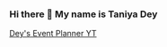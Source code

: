 ### Hi there 👋 My name is Taniya Dey
[Dey's Event Planner YT](https://www.youtube.com/channel/UCqrSbKD2cj0nIXd_gCax_wQ)
